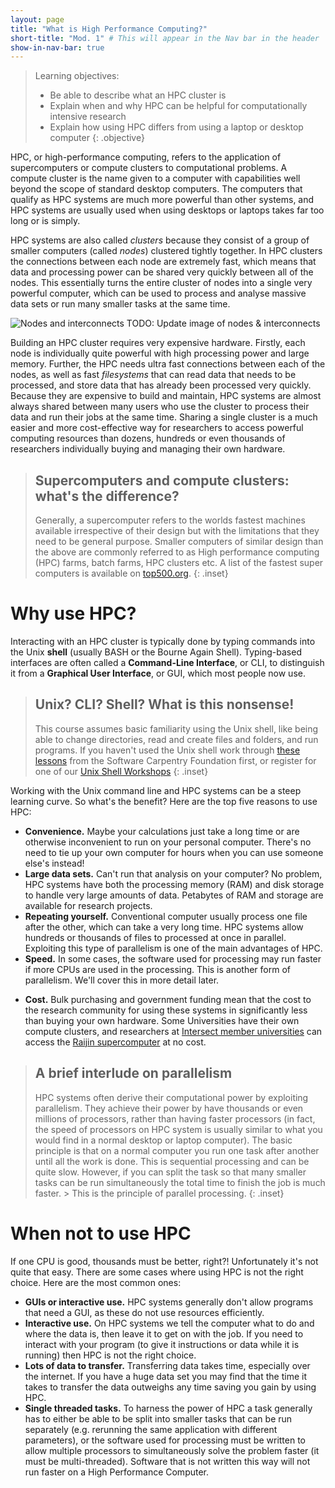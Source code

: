```yaml
---
layout: page
title: "What is High Performance Computing?"
short-title: "Mod. 1" # This will appear in the Nav bar in the header
show-in-nav-bar: true
---
```


> Learning objectives:
> - Be able to describe what an HPC cluster is
> - Explain when and why HPC can be helpful for computationally intensive research
> - Explain how using HPC differs from using a laptop or desktop computer
{: .objective}

HPC, or high-performance computing, refers to the application of supercomputers or compute clusters to computational problems. A compute cluster is the name given to a computer with capabilities well beyond the scope of standard desktop computers. The computers that qualify as HPC systems are much more powerful than other systems, and HPC systems are usually used when using desktops or laptops takes far too long or is simply.

HPC systems are also called *clusters* because they consist of a group of smaller computers (called *nodes*) clustered tightly together. In HPC clusters the connections between each node are extremely fast, which means that data and processing power can be shared very quickly between all of the nodes. This essentially turns the entire cluster of nodes into a single very powerful computer, which can be used to process and analyse massive data sets or run many smaller tasks at the same time.

![Nodes and interconnects](http://training.nectar.org.au/package04/sections/images/CloudVsHPC.png)
TODO: Update image of nodes & interconnects

Building an HPC cluster requires very expensive hardware. Firstly, each node is individually quite powerful with high processing power and large memory. Further, the HPC needs ultra fast connections between each of the nodes, as well as fast *filesystems* that can read data that needs to be processed, and store data that has already been processed very quickly. Because they are expensive to build and maintain, HPC systems are almost always shared between many users who use the cluster to process their data and run their jobs at the same time. Sharing a single cluster is a much easier and more cost-effective way for researchers to access powerful computing resources than dozens, hundreds or even thousands of researchers individually buying and managing their own hardware.


> ## Supercomputers and compute clusters: what's the difference?
> Generally, a supercomputer refers to the worlds fastest machines available irrespective of their design but with the limitations that they need to be general purpose. Smaller computers of similar design than the above are commonly referred to as High performance computing (HPC) farms, batch farms, HPC clusters etc. A list of the fastest super computers is available on [top500.org](https://www.top500.org/lists/).
{: .inset}


# Why use HPC?
Interacting with an HPC cluster is typically done by typing commands into the Unix **shell** (usually BASH or the Bourne Again Shell). Typing-based interfaces are often called a **Command-Line Interface**, or CLI, to distinguish it from a **Graphical User Interface**, or GUI, which most people now use.

> ## Unix? CLI? Shell? What is this nonsense!
> This course assumes basic familiarity using the Unix shell, like being able to change directories, read and create files and folders, and run programs. If you haven't used the Unix shell work through [these lessons](http://swcarpentry.github.io/shell-novice/) from the Software Carpentry Foundation first, or register for one of our [Unix Shell Workshops](http://intersect.org.au/training)
{: .inset}

Working with the Unix command line and HPC systems can be a steep learning curve. So what's the benefit? Here are the top five reasons to use HPC:


- **Convenience.** Maybe your calculations just take a long time or are otherwise inconvenient to run on your personal computer. There's no need to tie up your own computer for hours when you can use someone else's instead!
- **Large data sets.** Can't run that analysis on your computer? No problem, HPC systems have both the processing memory (RAM) and disk storage to handle very large amounts of data. Petabytes of RAM and storage are available for research projects.
- **Repeating yourself.** Conventional computer usually process one file after the other, which can take a very long time. HPC systems allow hundreds or thousands of files to processed at once in parallel. Exploiting this type of parallelism is one of the main advantages of HPC.
- **Speed.** In some cases, the software used for processing may run faster if more CPUs are used in the processing. This is another form of parallelism. We'll cover this in more detail later.
* **Cost.** Bulk purchasing and government funding mean that the cost to the research community for using these systems in significantly less than buying your own hardware. Some Universities have their own compute clusters, and researchers at [Intersect member universities](http://intersect.org.au/content/members) can access the [Raijin supercomputer](http://nci.org.au/systems-services/peak-system/raijin/) at no cost.


>## A brief interlude on parallelism
> HPC systems often derive their computational power by exploiting parallelism. They achieve their power by have thousands or even millions of processors, rather than having faster processors (in fact, the speed of processors on HPC system is usually similar to what you would find in a normal desktop or laptop computer).
>The basic principle is that on a normal computer you run one task after another until all the work is done. This is sequential processing and can be quite slow. However, if you can split the task so that many smaller tasks can be run simultaneously the total time to finish the job is much faster. > This is the principle of parallel processing.
{: .inset}



# When not to use HPC
If one CPU is good, thousands must be better, right?! Unfortunately it's not quite that easy. There are some cases where using HPC is not the right choice. Here are the most common ones:
- **GUIs or interactive use.** HPC systems generally don't allow programs that need a GUI, as these do not use resources efficiently.
- **Interactive use.** On HPC systems we tell the computer what to do and where the data is, then leave it to get on with the job. If you need to interact with your program (to give it instructions or data while it is running) then HPC is not the right choice.
- **Lots of data to transfer.** Transferring data takes time, especially over the internet. If you have a huge data set you may find that the time it takes to transfer the data outweighs any time saving you gain by using HPC.
- **Single threaded tasks.** To harness the power of HPC a task generally has to either be able to be split into smaller tasks that can be run separately (e.g. rerunning the same application with different parameters), or the software used for processing must be written to allow multiple processors to simultaneously solve the problem faster (it must be multi-threaded). Software that is not written this way will not run faster on a High Performance Computer.


